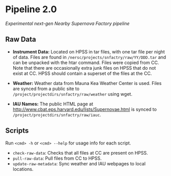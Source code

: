 Pipeline 2.0
============

*Experimental next-gen Nearby Supernova Factory pipeline*

Raw Data
--------

- **Instrument Data:** Located on HPSS in tar files, with one tar file per
  night of data.  Files are found in
  `/nersc/projects/snfactry/raw/YY/DDD.tar` and can be unpacked with
  the htar command. Files were copied from CC. Note that there are
  occasionally extra junk files on HPSS that do not exist at CC. HPSS
  should contain a superset of the files at the CC.

- **Weather:** Weather data from Mauna Kea Weather Center is used. Files
  are synced from a public site to `/project/projectdirs/snfactry/raw/weather`
  using wget.

- **IAU Names:** The public HTML page at
  http://www.cbat.eps.harvard.edu/lists/Supernovae.html is synced to
  `/project/projectdirs/snfactry/raw/iauc`.


Scripts
-------

Run `<cmd> -h` or `<cmd> --help` for usage info for each script.

- `check-raw-data`: Checks that all files at CC are present on HPSS.
- `pull-raw-data`: Pull files from CC to HPSS.
- `update-raw-metadata`: Sync weather and IAU webpages to local locations.